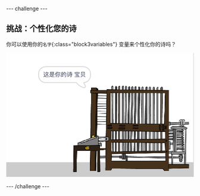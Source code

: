 --- challenge ---

## 挑战：个性化您的诗

你可以使用你的`名字`{:class="block3variables"} 变量来个性化你的诗吗？

![截图](images/poetry-name-comp.png)

--- /challenge ---